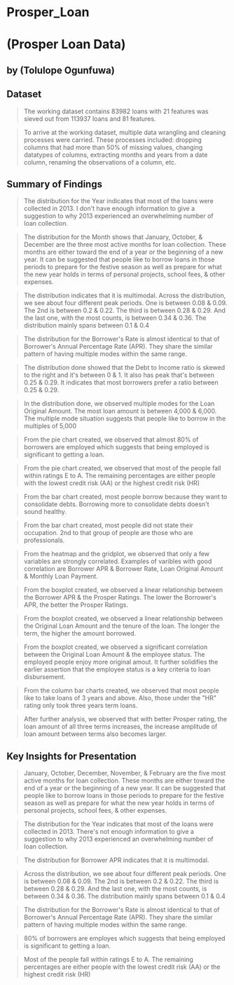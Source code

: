 # Prosper_Loan

# (Prosper Loan Data)
## by (Tolulope Ogunfuwa)


## Dataset

> The working dataset contains 83982 loans with 21 features was sieved out from 113937 loans and 81 features. 

> To arrive at the working dataset, multiple data wrangling and cleaning processes were carried. These processes included: dropping columns that had more than 50% of missing values, changing datatypes of columns, extracting months and years from a date column, renaming the observations of a column, etc. 


## Summary of Findings

> The distribution for the Year indicates that most of the loans were collected in 2013. I don't have enough information to give a suggestion to why 2013 experienced an overwhelming number of loan collection.

> The distribution for the Month shows that January, October, & December are the three most active months for loan collection. These months are either toward the end of a year or the beginning of a new year. It can be suggested that people like to borrow loans in those periods to prepare for the festive season as well as prepare for what the new year holds in terms of personal projects, school fees, & other expenses.

> The distribution indicates that it is multimodal. Across the distribution, we see about four different peak periods. One is between 0.08 & 0.09. The 2nd is between 0.2 & 0.22. The third is between 0.28 & 0.29. And the last one, with the most counts, is between 0.34 & 0.36. The distribution mainly spans between 0.1 & 0.4

> The distribution for the Borrower's Rate is almost identical to that of Borrower's Annual Percentage Rate (APR). They share the similar pattern of having multiple modes within the same range.


> The distribution done showed that the Debt to Income ratio is skewed to the right and it's between 0 & 1. It also has peak that's between 0.25 & 0.29. It indicates that most borrowers prefer a ratio between 0.25 & 0.29.

> In the distribution done, we observed multiple modes for the Loan Original Amount. The most loan amount is between 4,000 & 6,000. The multiple mode situation suggests that people like to borrow in the multiples of 5,000

> From the pie chart created, we observed that almost 80% of borrowers are employed which suggests that being employed is significant to getting a loan.

> From the pie chart created, we observed that most of the people fall within ratings E to A. The remaining percentages are either people with the lowest credit risk (AA) or the highest credit risk (HR)

> From the bar chart created, most people borrow because they want to consolidate debts. Borrowing more to consolidate debts doesn't sound healthy.

> From the bar chart created, most people did not state their occupation. 2nd to that group of people are those who are professionals.

> From the heatmap and the gridplot, we observed that only a few variables are strongly correlated. Examples of varibles with good correlation are Borrower APR & Borrower Rate, Loan Original Amount & Monthly Loan Payment.

> From the boxplot created, we observed a linear relationship between the Borrower APR & the Prosper Ratings. The lower the Borrower's APR, the better the Prosper Ratings.

> From the boxplot created, we observed a linear relationship between the Original Loan Amount and the tenure of the loan. The longer the term, the higher the amount borrowed.

> From the boxplot created, we observed a significant correlation between the Original Loan Amount & the employee status. The employed people enjoy more original amout. It further solidifies the earlier assertion that the employee status is a key criteria to loan disbursement.

> From the column bar charts created, we observed that most people like to take loans of 3 years and above. Also, those under the "HR" rating only took three years term loans.

> After further analysis, we observed that with better Prosper rating, the loan amount of all three terms increases, the increase amplitude of loan amount between terms also becomes larger.

## Key Insights for Presentation

> January, October, December, November, & February are the five most active months for loan collection. These months are either toward the end of a year or the beginning of a new year. It can be suggested that people like to borrow loans in those periods to prepare for the festive season as well as prepare for what the new year holds in terms of personal projects, school fees, & other expenses.

> The distribution for the Year indicates that most of the loans were collected in 2013. There's not enough information to give a suggestion to why 2013 experienced an overwhelming number of loan collection.

> The distribution for Borrower APR indicates that it is multimodal.

> Across the distribution, we see about four different peak periods. One is between 0.08 & 0.09. The 2nd is between 0.2 & 0.22. The third is between 0.28 & 0.29. And the last one, with the most counts, is between 0.34 & 0.36. The distribution mainly spans between 0.1 & 0.4

> The distribution for the Borrower's Rate is almost identical to that of Borrower's Annual Percentage Rate (APR). They share the similar pattern of having multiple modes within the same range.

> 80% of borrowers are employes which suggests that being employed is significant to getting a loan.

> Most of the people fall within ratings E to A. The remaining percentages are either people with the lowest credit risk (AA) or the highest credit risk (HR)
